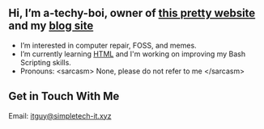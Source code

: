 ## Hi, I’m **a-techy-boi**, owner of [this pretty website](https://simpletech-it.xyz) and my [blog site](https://blog.simpletech-it.xyz)
- I’m interested in computer repair, FOSS, and memes.
- I’m currently learning [HTML](https://github.com/a-techy-boi/website) and I'm working on improving my Bash Scripting skills.
- Pronouns: \<sarcasm\> None, please do not refer to me \<\/sarcasm\>

## Get in Touch With Me
Email: [itguy@simpletech-it.xyz](mailto:itguy@simpletech-it.xyz)
<!---
a-techy-boi/a-techy-boi is a ✨ special ✨ repository because its `README.md` (this file) appears on your GitHub profile.
You can click the Preview link to take a look at your changes.
--->
